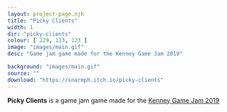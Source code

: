 ```yaml
---
layout: project-page.njk
title: "Picky Clients"
width: 1
dir: "picky-clients"
colour: [ 229, 113, 123 ]
image: "images/main.gif"
desc: "Game jam game made for the Kenney Game Jam 2019"

background: "images/main.gif"
source: ""
download: "https://snarmph.itch.io/picky-clients"
---
```


**Picky Clients** is a game jam game made for the [Kenney Game Jam 2019](https://itch.io/jam/kenney-jam-2019)